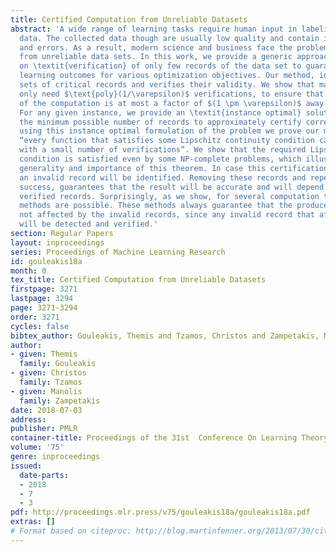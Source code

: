 ```yaml
---
title: Certified Computation from Unreliable Datasets
abstract: 'A wide range of learning tasks require human input in labeling massive
  data. The collected data though are usually low quality and contain inaccuracies
  and errors. As a result, modern science and business face the problem of learning
  from unreliable data sets. In this work, we provide a generic approach that is based
  on \textit{verification} of only few records of the data set to guarantee high quality
  learning outcomes for various optimization objectives. Our method, identifies small
  sets of critical records and verifies their validity. We show that many problems
  only need $\text{poly}(1/\varepsilon)$ verifications, to ensure that the output
  of the computation is at most a factor of $(1 \pm \varepsilon)$ away from the truth.
  For any given instance, we provide an \textit{instance optimal} solution that verifies
  the minimum possible number of records to approximately certify correctness. Then
  using this instance optimal formulation of the problem we prove our main result:
  “every function that satisfies some Lipschitz continuity condition can be certified
  with a small number of verifications”. We show that the required Lipschitz continuity
  condition is satisfied even by some NP-complete problems, which illustrates the
  generality and importance of this theorem. In case this certification step fails,
  an invalid record will be identified. Removing these records and repeating until
  success, guarantees that the result will be accurate and will depend only on the
  verified records. Surprisingly, as we show, for several computation tasks more efficient
  methods are possible. These methods always guarantee that the produced result is
  not affected by the invalid records, since any invalid record that affects the output
  will be detected and verified.'
section: Regular Papers
layout: inproceedings
series: Proceedings of Machine Learning Research
id: gouleakis18a
month: 0
tex_title: Certified Computation from Unreliable Datasets
firstpage: 3271
lastpage: 3294
page: 3271-3294
order: 3271
cycles: false
bibtex_author: Gouleakis, Themis and Tzamos, Christos and Zampetakis, Manolis
author:
- given: Themis
  family: Gouleakis
- given: Christos
  family: Tzamos
- given: Manolis
  family: Zampetakis
date: 2018-07-03
address: 
publisher: PMLR
container-title: Proceedings of the 31st  Conference On Learning Theory
volume: '75'
genre: inproceedings
issued:
  date-parts:
  - 2018
  - 7
  - 3
pdf: http://proceedings.mlr.press/v75/gouleakis18a/gouleakis18a.pdf
extras: []
# Format based on citeproc: http://blog.martinfenner.org/2013/07/30/citeproc-yaml-for-bibliographies/
---
```

